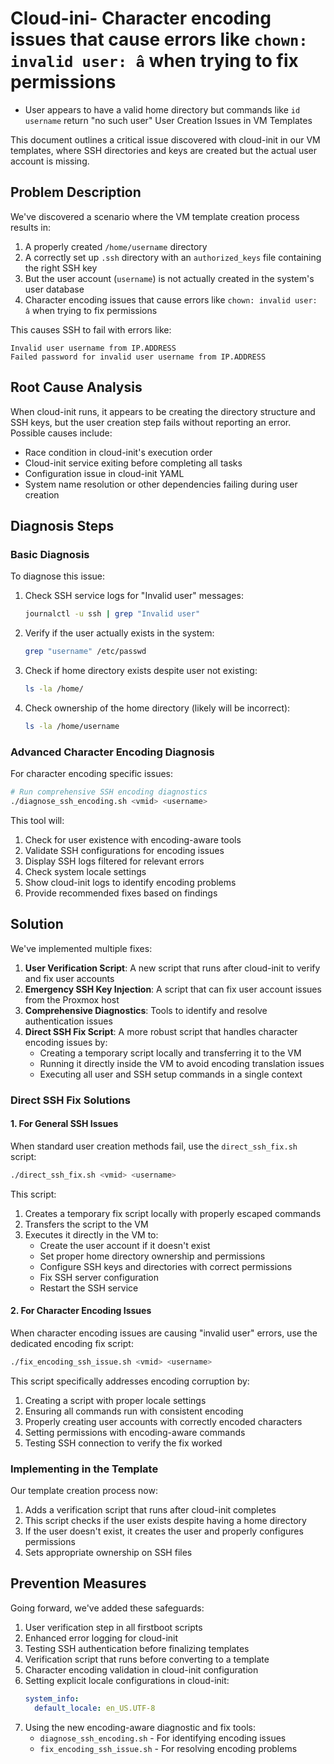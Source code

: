 # Cloud-ini- Character encoding issues that cause errors like `chown: invalid user: â` when trying to fix permissions
- User appears to have a valid home directory but commands like `id username` return "no such user" User Creation Issues in VM Templates

This document outlines a critical issue discovered with cloud-init in our VM templates, where SSH directories and keys are created but the actual user account is missing.

## Problem Description

We've discovered a scenario where the VM template creation process results in:

1. A properly created `/home/username` directory
2. A correctly set up `.ssh` directory with an `authorized_keys` file containing the right SSH key
3. But the user account (`username`) is not actually created in the system's user database
4. Character encoding issues that cause errors like `chown: invalid user: â` when trying to fix permissions

This causes SSH to fail with errors like:
```
Invalid user username from IP.ADDRESS
Failed password for invalid user username from IP.ADDRESS
```

## Root Cause Analysis

When cloud-init runs, it appears to be creating the directory structure and SSH keys, but the user creation step fails without reporting an error. Possible causes include:

- Race condition in cloud-init's execution order
- Cloud-init service exiting before completing all tasks
- Configuration issue in cloud-init YAML
- System name resolution or other dependencies failing during user creation

## Diagnosis Steps

### Basic Diagnosis

To diagnose this issue:

1. Check SSH service logs for "Invalid user" messages:
   ```bash
   journalctl -u ssh | grep "Invalid user"
   ```

2. Verify if the user actually exists in the system:
   ```bash
   grep "username" /etc/passwd
   ```

3. Check if home directory exists despite user not existing:
   ```bash
   ls -la /home/
   ```

4. Check ownership of the home directory (likely will be incorrect):
   ```bash
   ls -la /home/username
   ```

### Advanced Character Encoding Diagnosis

For character encoding specific issues:

```bash
# Run comprehensive SSH encoding diagnostics
./diagnose_ssh_encoding.sh <vmid> <username>
```

This tool will:
1. Check for user existence with encoding-aware tools
2. Validate SSH configurations for encoding issues
3. Display SSH logs filtered for relevant errors
4. Check system locale settings
5. Show cloud-init logs to identify encoding problems
6. Provide recommended fixes based on findings

## Solution

We've implemented multiple fixes:

1. **User Verification Script**: A new script that runs after cloud-init to verify and fix user accounts
2. **Emergency SSH Key Injection**: A script that can fix user account issues from the Proxmox host
3. **Comprehensive Diagnostics**: Tools to identify and resolve authentication issues
4. **Direct SSH Fix Script**: A more robust script that handles character encoding issues by:
   - Creating a temporary script locally and transferring it to the VM
   - Running it directly inside the VM to avoid encoding translation issues
   - Executing all user and SSH setup commands in a single context

### Direct SSH Fix Solutions

#### 1. For General SSH Issues

When standard user creation methods fail, use the `direct_ssh_fix.sh` script:

```bash
./direct_ssh_fix.sh <vmid> <username>
```

This script:
1. Creates a temporary fix script locally with properly escaped commands
2. Transfers the script to the VM
3. Executes it directly in the VM to:
   - Create the user account if it doesn't exist
   - Set proper home directory ownership and permissions
   - Configure SSH keys and directories with correct permissions
   - Fix SSH server configuration
   - Restart the SSH service

#### 2. For Character Encoding Issues

When character encoding issues are causing "invalid user" errors, use the dedicated encoding fix script:

```bash
./fix_encoding_ssh_issue.sh <vmid> <username>
```

This script specifically addresses encoding corruption by:
1. Creating a script with proper locale settings
2. Ensuring all commands run with consistent encoding
3. Properly creating user accounts with correctly encoded characters
4. Setting permissions with encoding-aware commands
5. Testing SSH connection to verify the fix worked

### Implementing in the Template

Our template creation process now:

1. Adds a verification script that runs after cloud-init completes
2. This script checks if the user exists despite having a home directory
3. If the user doesn't exist, it creates the user and properly configures permissions
4. Sets appropriate ownership on SSH files

## Prevention Measures

Going forward, we've added these safeguards:

1. User verification step in all firstboot scripts
2. Enhanced error logging for cloud-init
3. Testing SSH authentication before finalizing templates
4. Verification script that runs before converting to a template
5. Character encoding validation in cloud-init configuration
6. Setting explicit locale configurations in cloud-init:
   ```yaml
   system_info:
     default_locale: en_US.UTF-8
   ```
7. Using the new encoding-aware diagnostic and fix tools:
   - `diagnose_ssh_encoding.sh` - For identifying encoding issues
   - `fix_encoding_ssh_issue.sh` - For resolving encoding problems
